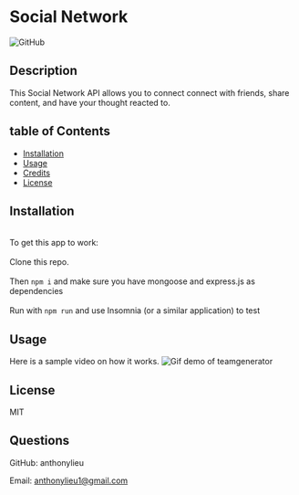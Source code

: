 # Social Network

![GitHub]()

## Description

This Social Network API allows you to connect connect with friends, share content, and have your thought reacted to.  

## table of Contents

- [Installation](#Installation)
- [Usage](#Usage)
- [Credits](#Credits)
- [License](#License)

## Installation

<br>To get this app to work:</br>
<br>Clone this repo.</br>
<br>Then `npm i` and make sure you have mongoose and express.js as dependencies</br>
<br>Run with `npm run` and use Insomnia (or a similar application) to test</br>

## Usage

Here is a sample video on how it works.
![Gif demo of teamgenerator]()

## License

MIT

## Questions

GitHub: anthonylieu

Email: anthonylieu1@gmail.com
